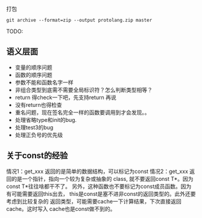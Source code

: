 打包

```
git archive --format=zip --output protolang.zip master
```

TODO:

## 语义层面

- 变量的顺序问题
- 函数的顺序问题
- 参数不能和函数名字一样
- 非组合类型到底需不需要全局标识符？怎么判断类型相等？
- return 得check一下吧，先支持return 再说
- 没有return也得检查
- 重名问题，现在签名完全一样的函数要调用到才会发现。。
- 处理省略type和init的bug.
- 处理test3的bug
- 处理正负号的优先级


## 关于const的经验
情况1：get_xxx 返回的是简单的数据结构，可以标记为const
情况2：get_xxx 返回的是一个指针，指向一个较为复杂或抽象的 class,
就不要返回const T*。因为const T*往往啥都干不了。
另外，这种函数也不要标记为const成员函数。因为有可能需要返回this出去，
this是const是塞不进非const的返回类型的。此外还要考虑到比较复杂的
返回类型，可能需要cache一下计算结果，下次直接返回cache。这时写入
cache也是const做不到的。
